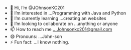 - 👋 Hi, I’m @JOhnsonKC201
- 👀 I’m interested in ...Programming with Java and Python
- 🌱 I’m currently learning ...creating an websites
- 💞️ I’m looking to collaborate on ...anything or anyone
- 📫 How to reach me ...Johnsonkc201@gmail.com
- 😄 Pronouns: ...John-son
- ⚡ Fun fact: ...I know nothing.

<!---
JOhnsonKC201/JOhnsonKC201 is a ✨ special ✨ repository because its `README.md` (this file) appears on your GitHub profile.
You can click the Preview link to take a look at your changes.
--->
